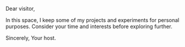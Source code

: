 Dear visitor,

In this space, I keep some of my projects and experiments for personal purposes. Consider your time and interests before exploring further.

Sincerely,
Your host.
